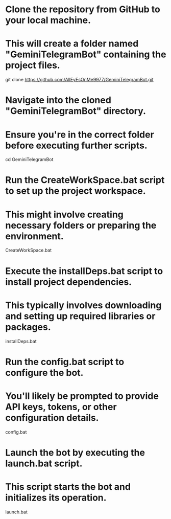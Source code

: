 # Clone the repository from GitHub to your local machine.
# This will create a folder named "GeminiTelegramBot" containing the project files.
git clone https://github.com/AllEyEsOnMe9977/GeminiTelegramBot.git

# Navigate into the cloned "GeminiTelegramBot" directory.
# Ensure you're in the correct folder before executing further scripts.
cd GeminiTelegramBot

# Run the CreateWorkSpace.bat script to set up the project workspace.
# This might involve creating necessary folders or preparing the environment.
CreateWorkSpace.bat

# Execute the installDeps.bat script to install project dependencies.
# This typically involves downloading and setting up required libraries or packages.
installDeps.bat

# Run the config.bat script to configure the bot.
# You'll likely be prompted to provide API keys, tokens, or other configuration details.
config.bat

# Launch the bot by executing the launch.bat script.
# This script starts the bot and initializes its operation.
launch.bat


